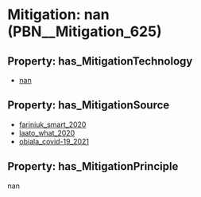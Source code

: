 # Mitigation: __nan__ (PBN__Mitigation_625)

## Property: has_MitigationTechnology

* [nan](../Technology/PBN__Technology_22)

## Property: has_MitigationSource

* [fariniuk_smart_2020](../Article/PBN__Article_143)
* [laato_what_2020](../Article/PBN__Article_31)
* [obiala_covid-19_2021](../Article/PBN__Article_283)

## Property: has_MitigationPrinciple

nan

